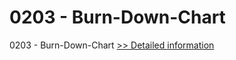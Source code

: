# 0203 - Burn-Down-Chart
0203 - Burn-Down-Chart
[>> Detailed information](https://secure.shareit.com/shareit/product.html?productid=301011985&affiliateid=200057808)